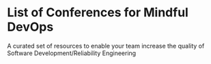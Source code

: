 # List of Conferences for Mindful DevOps
A curated set of resources to enable your team increase the quality of Software Development/Reliability Engineering
